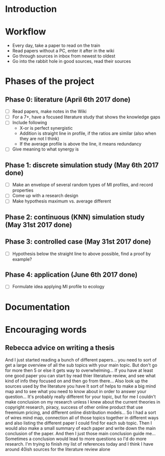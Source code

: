 # Introduction

# Workflow

* Every day, take a paper to read on the train
* Read papers without a PC, enter it after in the wiki
* Go through sources in inbox from newest to oldest
* Go into the rabbit hole in good sources, read their sources

# Phases of the project

## Phase 0: literature (April 6th 2017 done)

* [ ] Read papers, make notes in the Wiki
* [ ] For a 7+, have a focused literature study that shows the knowledge gaps
* [ ] Include following
    * X-or is perfect synergistic
    * Addition is straight line in profile, if the ratios are similar (also when they are not I think)
    * If the average profile is above the line, it means redundancy
* [ ] Give meaning to what synergy is

## Phase 1: discrete simulation study (May 6th 2017 done)

* [ ] Make an envelope of several random types of MI profiles, and record properties
* [ ] Come up with a research design
* [ ] Make hypothesis maximum vs. average different

## Phase 2: continuous (KNN) simulation study (May 31st 2017 done)

## Phase 3: controlled case (May 31st 2017 done)

* [ ] Hypothesis below the straight line to above possible, find a proof by example?

## Phase 4: application (June 6th 2017 done)

* [ ] Formulate idea applying MI profile to ecology

# Documentation

# Encouraging words

## Rebecca advice on writing a thesis

And I just started reading a bunch of different papers... you need to sort of get a large overview of all the sub topics with your main topic. But don't go for more then 5 or else it gets way to overwhelming... If you have at least one good paper you can start by read thier literature review, and see what kind of info they focused on and then go from there... Also look up the sources used by the literature you have
It sort of helps to make a big mind map and to see what you need to know about in order to answer your question... It's probably really different for your topic, but for me I couldn't make conclusion on my research unless I knew about the current theories in copyright research, piracy, success of other online product that use freemium pricing, and different online distribution models...
So I had a sort of wires mind map, connection all of those topics together in different ways and also listing the different paper I could find for each sub topic. Then I would also make a small summary of each paper and write down the main conclusion of the paper. And then I just those main conclusion guide me... Sometimes a conclusion would lead to more questions so I'd do more research. I'm trying to finish my list of references today and I think I have around 40ish sources for the literature review alone
